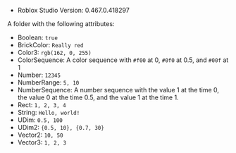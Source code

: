 - Roblox Studio Version: 0.467.0.418297

A folder with the following attributes:
- Boolean: `true`
- BrickColor: `Really red`
- Color3: `rgb(162, 0, 255)`
- ColorSequence: A color sequence with `#f00` at 0, `#0f0` at 0.5, and `#00f` at 1
- Number: `12345`
- NumberRange: `5, 10`
- NumberSequence: A number sequence with the value 1 at the time 0, the value 0 at the time 0.5, and the value 1 at the time 1.
- Rect: `1, 2, 3, 4`
- String: `Hello, world!`
- UDim: `0.5, 100`
- UDim2: `{0.5, 10}, {0.7, 30}`
- Vector2: `10, 50`
- Vector3: `1, 2, 3`

